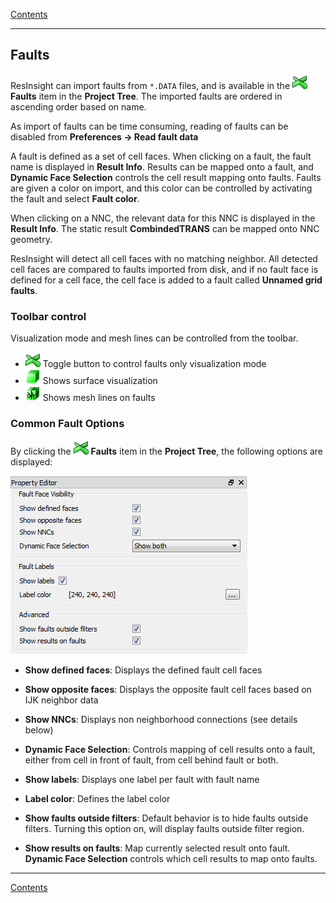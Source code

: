 [ Contents ](UsersGuide.md#contents)

-----
## Faults

ResInsight can import faults from `*.DATA` files, and is available in the ![](images/draw_style_faults_24x24.png) **Faults** item in the **Project Tree**. The imported faults are ordered in ascending order based on name.

As import of faults can be time consuming, reading of faults can be disabled from **Preferences -> Read fault data**

A fault is defined as a set of cell faces. When clicking on a fault, the fault name is displayed in **Result Info**. Results can be mapped onto a fault, and **Dynamic Face Selection** controls the cell result mapping onto faults. Faults are given a color on import, and this color can be controlled by activating the fault and select **Fault color**.

When clicking on a NNC,  the relevant data for this NNC is displayed in the **Result Info**. The static result **CombindedTRANS** can be mapped onto NNC geometry.  

ResInsight will detect all cell faces with no matching neighbor. All detected cell faces are compared to faults imported from disk, and if no fault face is defined for a cell face, the cell face is added to a fault called **Unnamed grid faults**.

### Toolbar control
Visualization mode and mesh lines can be controlled from the toolbar.

- ![](images/draw_style_faults_24x24.png) Toggle button to control faults only visualization mode
- ![](images/draw_style_surface_24x24.png) Shows surface visualization
- ![](images/draw_style_surface_w_fault_mesh_24x24.png) Shows mesh lines on faults
  

### Common Fault Options
By clicking the ![](images/draw_style_faults_24x24.png) **Faults** item in the **Project Tree**, the following options are displayed: 

 ![](images/FaultProperties.png)
 

- **Show defined faces**: Displays the defined fault cell faces
- **Show opposite faces**: Displays the opposite fault cell faces based on IJK neighbor data
- **Show NNCs**: Displays non neighborhood connections (see details below)
- **Dynamic Face Selection**: Controls mapping of cell results onto a fault, either from cell in front of fault, from cell behind fault or both.

- **Show labels**: Displays one label per fault with fault name
- **Label color**: Defines the label color
 
- **Show faults outside filters**: Default behavior is to hide faults outside filters. Turning this option on, will display faults outside filter region. 
- **Show results on faults**: Map currently selected result onto fault. **Dynamic Face Selection** controls which cell results to map onto faults.

------
[ Contents ](UsersGuide.md#contents)

 
